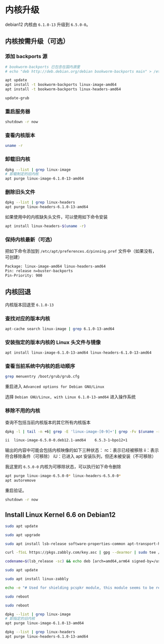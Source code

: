 # 内核升级

debian12 内核由 `6.1.0-13` 升级到 `6.5.0-0`。

## 内核按需升级（可选）

### 添加 backports 源

```bash
# bookworm-backports 已包含在国内源里
# echo "deb http://deb.debian.org/debian bookworm-backports main" > /etc/apt/sources.list.d/backports.list

apt update
apt install -t bookworm-backports linux-image-amd64
apt install -t bookworm-backports linux-headers-amd64

update-grub
```

### 重启服务器

```bash
shutdown -r now
```

### 查看内核版本

```bash
uname -r
```

### 卸载旧内核

```bash
dpkg --list | grep linux-image
# 卸载制定的旧内核
apt purge linux-image-6.1.0-13-amd64
```

### 删除旧头文件

```bash
dpkg --list | grep linux-headers
apt purge linux-headers-6.1.0-13-amd64
```

如果使用中的内核缺失头文件，可以使用如下命令安装

```bash
apt install linux-headers-$(uname -r)
```

### 保持内核最新（可选）

把如下命令添加到 `/etc/apt/preferences.d/pinning.pref` 文件中（如果没有，可创建）

```bash
Package: linux-image-amd64 linux-headers-amd64
Pin: release n=buster-backports
Pin-Priority: 900
```

## 内核回退

内核版本回退至 `6.1.0-13`

### 查找对应的版本内核

```bash
apt-cache search linux-image | grep 6.1.0-13-amd64
```

### 安装指定的版本内核的 Linux 头文件与镜像

```bash
apt install linux-image-6.1.0-13-amd64 linux-headers-6.1.0-13-amd64
```

### 查看当前系统中内核的启动顺序

```bash
grep menuentry /boot/grub/grub.cfg
```

重启进入 `Advanced options for Debian GNU/Linux`

选择 `Debian GNU/Linux, with Linux 6.1.0-13-amd64` 进入操作系统

### 移除不用的内核

查询不包括当前内核版本的其它所有内核版本

```bash
dpkg -l | tail -n +6| grep -E 'linux-image-[0-9]+'| grep -Fv $(uname -r)

ii  linux-image-6.5.0-0.deb12.1-amd64    6.5.3-1~bpo12+1                amd64        Linux 6.5 for 64-bit PCs (signed)
```

输出的内容中可能会包括内核映像的如下三种状态：
rc：表示已经被移除
ii：表示符合移除条件（可移除）
iU：已进入 apt 安装队列，但还未被安装（不可移除）

我这里的 `6.5.0-0` 内核为可移除状态，可以执行如下命令删除

```bash
apt purge linux-image-6.5.0-0* linux-headers-6.5.0-0*
apt autoremove
```

重启验证。

```bash
shutdown -r now
```

## Install Linux Kernel 6.6 on Debian12

```bash
sudo apt update
```

```bash
sudo apt upgrade
```

```bash
sudo apt install lsb-release software-properties-common apt-transport-https ca-certificates curl -y
```

```bash
curl -fSsL https://pkgs.zabbly.com/key.asc | gpg --dearmor | sudo tee /usr/share/keyrings/linux-zabbly.gpg > /dev/null
```

```bash
codename=$(lsb_release -sc) && echo deb [arch=amd64,arm64 signed-by=/usr/share/keyrings/linux-zabbly.gpg] https://pkgs.zabbly.com/kernel/stable $codename main | sudo tee /etc/apt/sources.list.d/linux-zabbly.list
```

```bash
sudo apt update
```

```bash
sudo apt install linux-zabbly
```

```bash
echo -e "# Used for shielding pcspkr module, this module seems to be related to buzzer.\nblacklist pcspkr" | sudo tee /etc/modprobe.d/blacklist-pcspkr.conf
```

```bash
sudo reboot
```

```bash
sudo reboot
```

```bash
dpkg --list | grep linux-image
# 卸指定的旧内核
apt purge linux-image-6.1.0-13-amd64
```

```bash
dpkg --list | grep linux-headers
apt purge linux-headers-6.1.0-13-amd64
```
